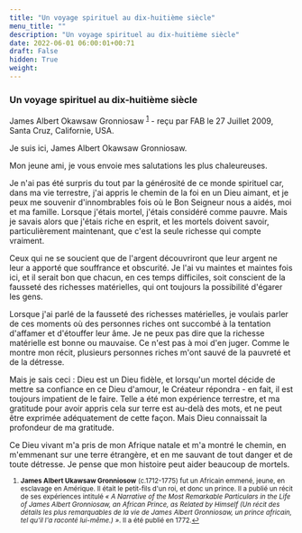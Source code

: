 ```yaml
---
title: "Un voyage spirituel au dix-huitième siècle"
menu_title: ""
description: "Un voyage spirituel au dix-huitième siècle"
date: 2022-06-01 06:00:01+00:71
draft: False
hidden: True
weight:
---
```

### Un voyage spirituel au dix-huitième siècle

James Albert Okawsaw Gronniosaw <sup id="a1">[1](#f1)</sup> - reçu par FAB le 27 Juillet 2009, Santa Cruz, Californie, USA.

Je suis ici, James Albert Okawsaw Gronniosaw.

Mon jeune ami, je vous envoie mes salutations les plus chaleureuses.

Je n'ai pas été surpris du tout par la générosité de ce monde spirituel car, dans ma vie terrestre, j'ai appris le chemin de la foi en un Dieu aimant, et je peux me souvenir d'innombrables fois où le Bon Seigneur nous a aidés, moi et ma famille. Lorsque j'étais mortel, j'étais considéré comme pauvre. Mais je savais alors que j'étais riche en esprit, et les mortels doivent savoir, particulièrement maintenant, que c'est la seule richesse qui compte vraiment.

Ceux qui ne se soucient que de l'argent découvriront que leur argent ne leur a apporté que souffrance et obscurité. Je l'ai vu maintes et maintes fois ici, et il serait bon que chacun, en ces temps difficiles, soit conscient de la fausseté des richesses matérielles, qui ont toujours la possibilité d'égarer les gens.

Lorsque j'ai parlé de la fausseté des richesses matérielles, je voulais parler de ces moments où des personnes riches ont succombé à la tentation d'affamer et d'étouffer leur âme. Je ne peux pas dire que la richesse matérielle est bonne ou mauvaise. Ce n'est pas à moi d'en juger. Comme le montre mon récit, plusieurs personnes riches m'ont sauvé de la pauvreté et de la détresse.

Mais je sais ceci : Dieu est un Dieu fidèle, et lorsqu'un mortel décide de mettre sa confiance en ce Dieu d'amour, le Créateur répondra - en fait, il est toujours impatient de le faire. Telle a été mon expérience terrestre, et ma gratitude pour avoir appris cela sur terre est au-delà des mots, et ne peut être exprimée adéquatement de cette façon. Mais Dieu connaissait la profondeur de ma gratitude.

Ce Dieu vivant m'a pris de mon Afrique natale et m'a montré le chemin, en m'emmenant sur une terre étrangère, et en me sauvant de tout danger et de toute détresse. Je pense que mon histoire peut aider beaucoup de mortels.
<small>

1. <large id="f1"> **James Albert Ukawsaw Gronniosow** (c.1712-1775) fut un Africain emmené, jeune, en esclavage en Amérique. Il était le petit-fils d'un roi, et donc un prince. Il a publié un récit de ses expériences intitulé *« A Narrative of the Most Remarkable Particulars in the Life of James Albert Gronniosaw, an African Prince, as Related by Himself (Un récit des détails les plus remarquables de la vie de James Albert Gronniosaw, un prince africain, tel qu'il l'a raconté lui-même.) »*. Il a été publié en 1772.[↩](#a1)
